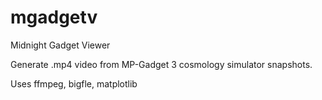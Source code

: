 # mgadgetv
Midnight Gadget Viewer

Generate .mp4 video from MP-Gadget 3 cosmology simulator snapshots.

Uses ffmpeg, bigfle, matplotlib
